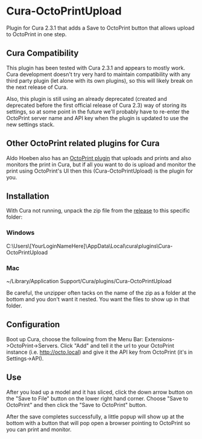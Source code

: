 # Cura-OctoPrintUpload
Plugin for Cura 2.3.1 that adds a Save to OctoPrint button that allows upload to OctoPrint in one step.

## Cura Compatibility
This plugin has been tested with Cura 2.3.1 and appears to mostly work. Cura development doesn't try very hard to maintain compatibility with any third party plugin (let alone with its own plugins), so this will likely break on the next release of Cura.

Also, this plugin is still using an already deprecated (created and deprecated before the first official release of Cura 2.3) way of storing its settings, so at some point in the future we'll probably have to re-enter the OctoPrint server name and API key when the plugin is updated to use the new settings stack.

## Other OctoPrint related plugins for Cura
Aldo Hoeben also has an [OctoPrint plugin](https://github.com/fieldOfView/OctoPrintPlugin) that uploads and prints and also monitors the print in Cura, but if all you want to do is upload and monitor the print using OctoPrint's UI then this (Cura-OctoPrintUpload) is the plugin for you.

## Installation

With Cura not running, unpack the zip file from the [release](https://github.com/markwal/Cura-OctoPrintUpload/releases/latest) to this specific folder:

### Windows
C:\\Users\\[YourLoginNameHere]\\AppData\\Local\\cura\\plugins\\Cura-OctoPrintUpload

### Mac
~/Library/Application Support/Cura/plugins/Cura-OctoPrintUpload

Be careful, the unzipper often tacks on the name of the zip as a folder at the bottom and you don't want it nested.  You want the files to show up in that folder.

## Configuration
Boot up Cura, choose the following from the Menu Bar: Extensions->OctoPrint->Servers.  Click "Add" and tell it the url to your OctoPrint instance (i.e. http://octo.local) and give it the API key from OctoPrint (it's in Settings->API).

## Use
After you load up a model and it has sliced, click the down arrow button on the "Save to File" button on the lower right hand corner.  Choose "Save to OctoPrint" and then click the "Save to OctoPrint" button.

After the save completes successfully, a little popup will show up at the bottom with a button that will pop open a browser pointing to OctoPrint so you can print and monitor.
